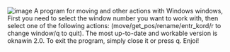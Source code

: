 ![image](https://github.com/user-attachments/assets/48ea5f3a-0c42-4f60-8641-a290dea38670)
A program for moving and other actions with Windows windows,
First you need to select the window number you want to work with, then select one of the following actions: (move/get_pos/rename/entr_kord/r to change window/q to quit). The most up-to-date and workable version is oknawin 2.0. To exit the program, simply close it or press q.
Enjoi!
